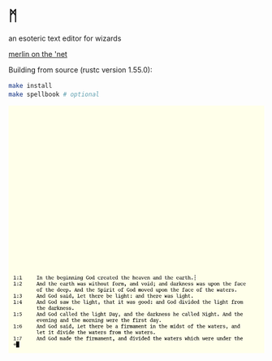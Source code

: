 # ᛗ

an esoteric text editor for wizards

[merlin on the 'net](https://merlinfo.github.io/)

Building from source (rustc version 1.55.0):

```sh
make install
make spellbook # optional
```

![Merlin editing the book of Genesis](images/mini.png "Merlin editing the book of Genesis")
